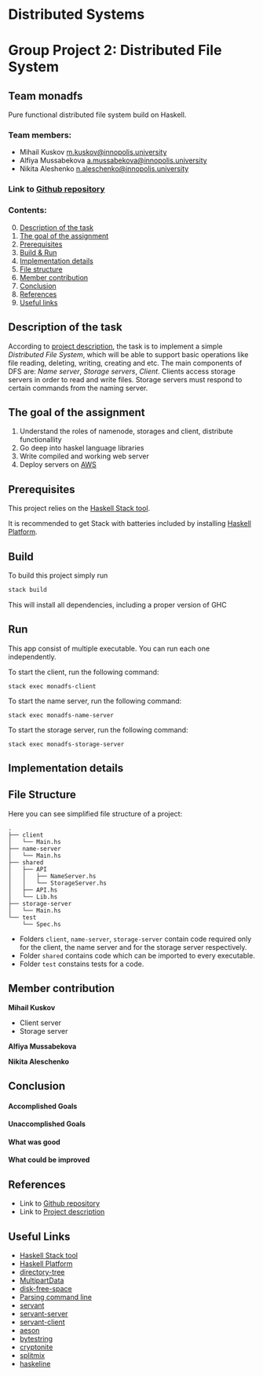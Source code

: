# Distributed Systems
# Group Project 2: Distributed File System

## Team monadfs

Pure functional distributed file system build on Haskell.

### Team members:
* Mihail Kuskov [m.kuskov@innopolis.university](m.kuskov@innopolis.university) 
* Alfiya Mussabekova [a.mussabekova@innopolis.university](a.mussabekova@innopolis.university)
* Nikita Aleshenko [n.aleschenko@innopolis.university](n.aleschenko@innopolis.university)

### Link to [Github repository](https://github.com/Dantara/monadfs) 

### Contents:
0. [Description of the task](#description)
1. [The goal of the assignment](#goal)
2. [Prerequisites](#prerequisites)
3. [Build & Run](#build)
4. [Implementation details](#implementation)
5. [File structure](#structure)
6. [Member contribution](#contribution)
7. [Conclusion](#conclusion)
8. [References](#refer)
9. [Useful links](#links)

## __Description of the task__ <a name="description"></a>
According to [project description](https://docs.google.com/document/d/1Is2QFO20RjxVrZMSMCxsBa-FUgGgaIJ7e_o3CeQKN6w/edit#heading=h.3457zhh89myt), the task is to implement a simple <i>Distributed File System</i>, which will be able to support basic operations like file reading, deleting, writing, creating and etc. The main components of DFS are: <i>Name server</i>, <i>Storage servers</i>, <i>Client</i>. Clients access storage servers in order to read and write files. Storage servers must respond to certain commands from the naming server.

## __The goal of the assignment__ <a name="goal"></a>

1. Understand the roles of namenode, storages and client, distribute functionallity
2. Go deep into haskel language libraries
3. Write compiled and working web server
4. Deploy servers on [AWS](https://aws.amazon.com/) 

## __Prerequisites__ <a name="prerequisites"></a>

This project relies on the [Haskell Stack tool](https://docs.haskellstack.org/en/stable/README/).

It is recommended to get Stack with batteries included by
installing [Haskell Platform](https://www.haskell.org/platform/).

## __Build__ <a name="build"></a>

To build this project simply run

```sh
stack build
```

This will install all dependencies, including a proper version of GHC

## __Run__

This app consist of multiple executable. 
You can run each one independently.

To start the client, run the following command:

``` 
stack exec monadfs-client
```

To start the name server, run the following command:

``` 
stack exec monadfs-name-server
```

To start the storage server, run the following command:

``` 
stack exec monadfs-storage-server
```

## __Implementation details__ <a name="implemantation"></a>

## __File Structure__ <a name="structure"></a>

Here you can see simplified file structure of a project:

```
.
├── client
│   └── Main.hs
├── name-server
│   └── Main.hs
├── shared
│   ├── API
│   │   ├── NameServer.hs
│   │   └── StorageServer.hs
│   ├── API.hs
│   └── Lib.hs
├── storage-server
│   └── Main.hs
└── test
    └── Spec.hs

```

- Folders `client`, `name-server`, `storage-server` contain code required only for the client, the name server and for the storage server respectively.
- Folder `shared` contains code which can be imported to every executable.
- Folder `test` constains tests for a code.

## __Member contribution__ <a name="contribution"></a>
**Mihail Kuskov**
* Client server
* Storage server

**Alfiya Mussabekova**

**Nikita Aleschenko**


## __Conclusion__ <a name="conclusion"></a>
#### Accomplished Goals

#### Unaccomplished Goals

#### What was good

#### What could be improved

## __References__ <a name="refer"></a>

* Link to [Github repository](https://github.com/Dantara/monadfs) 
* Link to [Project description](https://docs.google.com/document/d/1Is2QFO20RjxVrZMSMCxsBa-FUgGgaIJ7e_o3CeQKN6w/edit#heading=h.3457zhh89myt) 

## __Useful Links__ <a name="links"></a>
* [Haskell Stack tool](https://docs.haskellstack.org/en/stable/README/)
* [Haskell Platform](https://www.haskell.org/platform/)
* [directory-tree](https://hackage.haskell.org/package/directory-tree)
* [MultipartData](https://docs.servant.dev/en/stable/cookbook/file-upload/FileUpload.html)
* [disk-free-space](https://hackage.haskell.org/package/disk-free-space)
* [Parsing command line](https://hackage.haskell.org/package/optparse-applicative)
* [servant](https://docs.servant.dev/en/stable/tutorial/Server.html)
* [servant-server](https://hackage.haskell.org/package/servant-server)
* [servant-client](https://hackage.haskell.org/package/servant-client)
* [aeson](https://hackage.haskell.org/package/aeson)
* [bytestring](https://hackage.haskell.org/package/bytestring)
* [cryptonite](https://hackage.haskell.org/package/cryptonite)
* [splitmix](https://hackage.haskell.org/package/splitmix)
* [haskeline](https://hackage.haskell.org/package/haskeline)